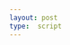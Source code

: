 ```yaml
---
layout: post
type:  script
---
```

<style>.annotation {width: 10%!important}</style>
<iiif-storyboard annotationlist='https://dnoneill.github.io/annotate/annotations/fullbayeux-list.json' styling='fit: horizontal;toggleoverlay: true;textposition: right;fullpage:true;'></iiif-storyboard>
